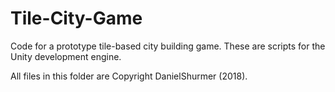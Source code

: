 # Tile-City-Game
Code for a prototype tile-based city building game. These are scripts for the Unity development engine.

All files in this folder are Copyright DanielShurmer (2018).  
